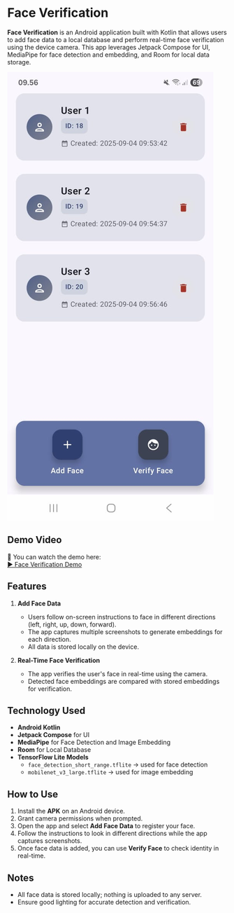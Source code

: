 # Face Verification

**Face Verification** is an Android application built with Kotlin that allows users to add face data to a local database and perform real-time face verification using the device camera. This app leverages Jetpack Compose for UI, MediaPipe for face detection and embedding, and Room for local data storage.

![Home Page](Home%20Page.jpeg)

## Demo Video

🎥 You can watch the demo here:  
[▶️ Face Verification Demo](https://www.youtube.com/shorts/BdV2PSRAfqo)

## Features

1. **Add Face Data**  
   - Users follow on-screen instructions to face in different directions (left, right, up, down, forward).  
   - The app captures multiple screenshots to generate embeddings for each direction.  
   - All data is stored locally on the device.

2. **Real-Time Face Verification**  
   - The app verifies the user's face in real-time using the camera.  
   - Detected face embeddings are compared with stored embeddings for verification.

## Technology Used

- **Android Kotlin**  
- **Jetpack Compose** for UI  
- **MediaPipe** for Face Detection and Image Embedding  
- **Room** for Local Database  
- **TensorFlow Lite Models**  
  - `face_detection_short_range.tflite` → used for face detection  
  - `mobilenet_v3_large.tflite` → used for image embedding  

## How to Use

1. Install the **APK** on an Android device.  
2. Grant camera permissions when prompted.  
3. Open the app and select **Add Face Data** to register your face.  
4. Follow the instructions to look in different directions while the app captures screenshots.  
5. Once face data is added, you can use **Verify Face** to check identity in real-time.

## Notes

- All face data is stored locally; nothing is uploaded to any server.  
- Ensure good lighting for accurate detection and verification.  